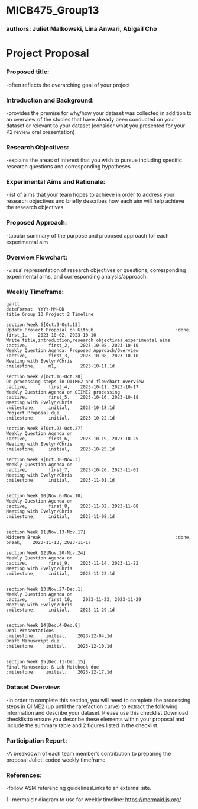 # MICB475_Group13
### authors: Juliet Malkowski, Lina Anwari, Abigail Cho

# Project Proposal
### Proposed title: 
-often reflects the overarching goal of your project

### Introduction and Background: 
-provides the premise for why/how your dataset was collected in addition to an overview of the studies that have already been conducted on your dataset or relevant to your dataset (consider what you presented for your P2 review oral presentation)

### Research Objectives: 
-explains the areas of interest that you wish to pursue including specific research questions and corresponding hypotheses

### Experimental Aims and Rationale: 
-list of aims that your team hopes to achieve in order to address your research objectives and briefly describes how each aim will help achieve the research objectives

### Proposed Approach: 
-tabular summary of the purpose and proposed approach for each experimental aim

### Overview Flowchart: 
-visual representation of research objectives or questions, corresponding experimental aims, and corresponding analysis/approach.

### Weekly Timeframe:
```mermaid
gantt
dateFormat  YYYY-MM-DD
title Group 13 Project 2 Timeline

section Week 6[Oct.9-Oct.13]
Update Project Proposal on Github                               :done,          first_1,    2023-10-02, 2023-10-10
Write title,introduction,research objectives,experimental aims  :active,        first_2,    2023-10-08, 2023-10-10
Weekly Question Agenda: Proposed Approach/Overview              :active,        first_3,    2023-10-08, 2023-10-10
Meeting with Evelyn/Chris                                       :milestone,     m1,         2023-10-11,1d

section Week 7[Oct.16-Oct.20]
Do processing steps in QIIME2 and flowchart overview            :active,        first_4,    2023-10-11, 2023-10-17
Weekly Question Agenda on QIIME2 processing                     :active,        first_5,    2023-10-16, 2023-10-18
Meeting with Evelyn/Chris                                       :milestone,     initial,    2023-10-18,1d
Project Proposal due                                            :milestone,     initial,    2023-10-22,1d

section Week 8[Oct.23-Oct.27]
Weekly Question Agenda on                                       :active,        first_6,    2023-10-19, 2023-10-25
Meeting with Evelyn/Chris                                       :milestone,     initial,    2023-10-25,1d

section Week 9[Oct.30-Nov.3]
Weekly Question Agenda on                                       :active,        first_7,    2023-10-26, 2023-11-01
Meeting with Evelyn/Chris                                       :milestone,     initial,    2023-11-01,1d


section Week 10[Nov.6-Nov.10]
Weekly Question Agenda on                                       :active,        first_8,    2023-11-02, 2023-11-08
Meeting with Evelyn/Chris                                       :milestone,     initial,    2023-11-08,1d


section Week 11[Nov.13-Nov.17]
Midterm Break                                                   :done,          break,    2023-11-13, 2023-11-17

section Week 12[Nov.20-Nov.24]
Weekly Question Agenda on                                       :active,        first_9,    2023-11-14, 2023-11-22
Meeting with Evelyn/Chris                                       :milestone,     initial,    2023-11-22,1d


section Week 13[Nov.27-Dec.1]
Weekly Question Agenda on                                       :active,        first_10,    2023-11-23, 2023-11-29
Meeting with Evelyn/Chris                                       :milestone,     initial,    2023-11-29,1d


section Week 14[Dec.4-Dec.8]
Oral Presentations                                              :milestone,    initial,    2023-12-04,1d
Draft Manuscript due                                            :milestone,    initial,    2023-12-10,1d


section Week 15[Dec.11-Dec.15]
Final Manuscript & Lab Notebook due                             :milestone,    initial,    2023-12-17,1d

```

### Dataset Overview: 
-In order to complete this section, you will need to complete the processing steps in QIIME2 (up until the rarefaction curve) to extract the following information and describe your dataset. Please use this checklist Download checklistto ensure you describe these elements within your proposal and include the summary table and 2 figures listed in the checklist. 

### Participation Report:
-A breakdown of each team member’s contribution to preparing the proposal
Juliet: coded weekly timeframe

### References:
-follow ASM referencing guidelinesLinks to an external site.

1- mermaid r diagram to use for weekly timeline: https://mermaid.js.org/ 

